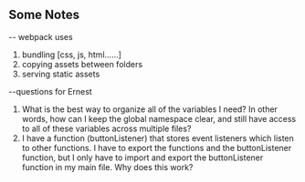 ## Some Notes
  -- webpack uses
  1. bundling [css, js, html......]
  2. copying assets between folders
  3. serving static assets

  --questions for Ernest
  1. What is the best way to organize all of the variables I need? In other words,
     how can I keep the global namespace clear, and still have access to all
     of these variables across multiple files?
  2. I have a function (buttonListener) that stores event listeners which listen to other functions.
     I have to export the functions and the buttonListener function, but I only have to import and export
     the buttonListener function in my main file. Why does this work?